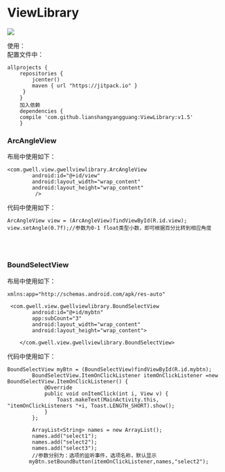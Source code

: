 # ViewLibrary #  

[![](https://jitpack.io/v/lianshangyangguang/ViewLibrary.svg)](https://jitpack.io/#lianshangyangguang/ViewLibrary)  

使用：<br>
配置文件中：  
``` 
allprojects {
    repositories {
        jcenter()
        maven { url "https://jitpack.io" }
     }
    }                                          
    加入依赖
    dependencies {
    compile 'com.github.lianshangyangguang:ViewLibrary:v1.5'
    }
```
### ArcAngleView  
布局中使用如下：

```
<com.gwell.view.gwellviewlibrary.ArcAngleView
        android:id="@+id/view"
        android:layout_width="wrap_content"
        android:layout_height="wrap_content"
         />
```
代码中使用如下：

```
ArcAngleView view = (ArcAngleView)findViewById(R.id.view);
view.setAngle(0.7f);//参数为0-1 float类型小数，即可根据百分比转到相应角度
  
  ```
  
### BoundSelectView  
布局中使用如下：

```
xmlns:app="http://schemas.android.com/apk/res-auto"

 <com.gwell.view.gwellviewlibrary.BoundSelectView
        android:id="@+id/mybtn"
        app:subCount="3"
        android:layout_width="wrap_content"
        android:layout_height="wrap_content">

    </com.gwell.view.gwellviewlibrary.BoundSelectView>
```
代码中使用如下：

```
BoundSelectView myBtn = (BoundSelectView)findViewById(R.id.mybtn);
        BoundSelectView.ItemOnClickListener itemOnClickListener =new BoundSelectView.ItemOnClickListener() {
            @Override
            public void onItemClick(int i, View v) {
                Toast.makeText(MainActivity.this, "itemOnClickListeners "+i, Toast.LENGTH_SHORT).show();
            }
        };

        ArrayList<String> names = new ArrayList();
        names.add("select1");
        names.add("select2");
        names.add("select3");
        //参数分别为：选项的监听事件，选项名称，默认显示
       myBtn.setBoundButton(itemOnClickListener,names,"select2");
  
  ```
